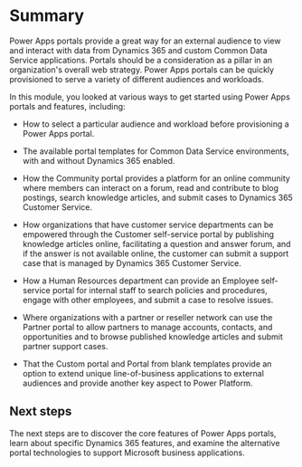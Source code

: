 # Summary 

Power Apps portals provide a great way for an external audience to view and interact with data from Dynamics 365 and custom Common Data Service applications. Portals should be a consideration as a pillar in an organization's overall web strategy. Power Apps portals can be quickly provisioned to serve a variety of different audiences and workloads.

In this module, you looked at various ways to get started using Power Apps portals and features, including:

- How to select a particular audience and workload before provisioning a Power Apps portal. 

- The available portal templates for Common Data Service environments, with and without Dynamics 365 enabled.

- How the Community portal provides a platform for an online community where members can interact on a forum, read and contribute to blog postings, search knowledge articles, and submit cases to Dynamics 365 Customer Service.

- How organizations that have customer service departments can be empowered through the Customer self-service portal by publishing knowledge articles online, facilitating a question and answer forum, and if the answer is not available online, the customer can submit a support case that is managed by Dynamics 365 Customer Service.

- How a Human Resources department can provide an Employee self-service portal for internal staff to search policies and procedures, engage with other employees, and submit a case to resolve issues.

- Where organizations with a partner or reseller network can use the Partner portal to allow partners to manage accounts, contacts, and opportunities and to browse published knowledge articles and submit partner support cases.

- That the Custom portal and Portal from blank templates provide an option to extend unique line-of-business applications to external audiences and provide another key aspect to Power Platform.

## Next steps

The next steps are to discover the core features of Power Apps portals, learn about specific Dynamics 365 features, and examine the alternative portal technologies to support Microsoft business applications.
